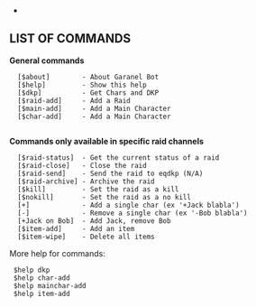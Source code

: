 -
**LIST OF COMMANDS**
-
**General commands**
```
  [$about]        - About Garanel Bot
  [$help]         - Show this help
  [$dkp]          - Get Chars and DKP
  [$raid-add]     - Add a Raid
  [$main-add]     - Add a Main Character
  [$char-add]     - Add a Main Character
  
```
**Commands only available in specific raid channels**
```
  [$raid-status]  - Get the current status of a raid
  [$raid-close]   - Close the raid
  [$raid-send]    - Send the raid to eqdkp (N/A)
  [$raid-archive] - Archive the raid
  [$kill]         - Set the raid as a kill
  [$nokill]       - Set the raid as a no kill
  [+]             - Add a single char (ex '+Jack blabla')
  [-]             - Remove a single char (ex '-Bob blabla')
  [+Jack on Bob]  - Add Jack, remove Bob
  [$item-add]     - Add an item
  [$item-wipe]    - Delete all items

```
More help for commands:
```
 $help dkp
 $help char-add
 $help mainchar-add
 $help item-add
```
